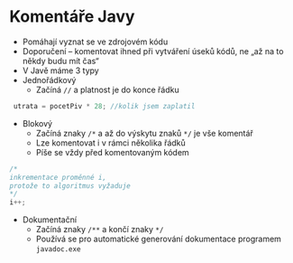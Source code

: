 # Komentáře Javy

- Pomáhají vyznat se ve zdrojovém kódu
- Doporučení – komentovat ihned při vytváření úseků kódů, ne „až na to někdy budu mít čas“
- V Javě máme 3 typy
- Jednořádkový
	-  Začíná ```//``` a platnost je do konce řádku
```java
 utrata = pocetPiv * 28; //kolik jsem zaplatil
```
- Blokový
	- Začíná znaky ```/*``` a až do výskytu znaků ```*/``` je vše komentář
	- Lze komentovat i v rámci několika řádků
	- Píše se vždy před komentovaným kódem
```java
/*
inkrementace proměnné i,
protože to algoritmus vyžaduje
*/
i++;
```
- Dokumentační
	- Začíná znaky ```/**``` a končí znaky ```*/``` 
	- Používá se pro automatické generování dokumentace programem `javadoc.exe`

